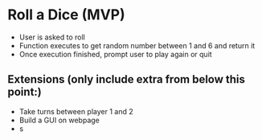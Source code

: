 # Roll a Dice (MVP)

- User is asked to roll
- Function executes to get random number between 1 and 6 and return it
- Once execution finished, prompt user to play again or quit

## Extensions (only include extra from below this point:)

- Take turns between player 1 and 2
- Build a GUI on webpage
- s
